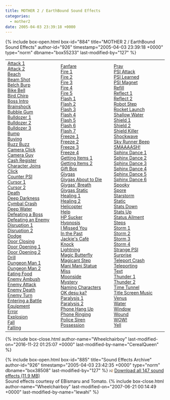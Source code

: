 ```yaml
---
title: MOTHER 2 / EarthBound Sound Effects
categories:
  - mother2
date: 2005-04-03 23:39:18 +0000
---
```

{% include box-open.html box-id="884" title="MOTHER 2 / EarthBound Sound Effects" author-id="926" timestamp="2005-04-03 23:39:18 +0000" type="norm" dbname="box55233" last-modified-by="127" %}
<table border="0" width="99%">
<tr><td width="33%">
<a href="attack1.wav">Attack 1</a><br />
<a href="attack2.wav">Attack 2</a><br />
<a href="beach.wav">Beach</a><br />
<a href="beam.wav">Beam Shot</a><br />
<a href="burp.wav">Belch Burp</a><br />
<a href="bikebell.wav">Bike Bell</a><br />
<a href="chirp.wav">Bird Chirp</a><br />
<a href="boss.wav">Boss Intro</a><br />
<a href="brainshock.wav">Brainshock</a><br />
<a href="bubble.wav">Bubble Gum</a><br />
<a href="bulldozermove.wav">Bulldozer 1</a><br />
<a href="bulldozerstart.wav">Bulldozer 2</a><br />
<a href="bulldozerstop.wav">Bulldozer 3</a><br />
<a href="bump.wav">Bump</a><br />
<a href="buy1.wav">Buying</a><br />
<a href="eb_buzzbuzz.wav">Buzz Buzz</a><br />
<a href="camera.wav">Camera Click</a><br />
<a href="eb_camera.wav">Camera Guy</a><br />
<a href="buy2.wav">Cash Register</a><br />
<a href="eb_newchar.wav">Character Joins</a><br />
<a href="click.wav">Click</a><br />
<a href="counterpsi.wav">Counter PSI</a><br />
<a href="curshoriz.wav">Cursor 1</a><br />
<a href="cursverti.wav">Cursor 2</a><br />
<a href="die.wav">Death</a><br />
<a href="dd.wav">Deep Darkness Cymbal Crash</a><br />
<a href="waterdeep.wav">Deep Water</a><br />
<a href="eb_winboss.wav">Defeating a Boss</a><br />
<a href="eb_win.wav">Defeating an Enemy</a><br />
<a href="disrupt1.wav">Disruption 1</a><br />
<a href="disrupt2.wav">Disruption 2</a><br />
<a href="dodge.wav">Dodge</a><br />
<a href="doorclose.wav">Door Closing</a><br />
<a href="dooropen1.wav">Door Opening 1</a><br />
<a href="dooropen2.wav">Door Opening 2</a><br />
<a href="drill.wav">Drill</a><br />
<a href="dman1.wav">Dungeon Man 1</a><br />
<a href="dman2.wav">Dungeon Man 2</a><br />
<a href="eat.wav">Eating Food</a><br />
<a href="ambush.wav">Enemy Ambush</a><br />
<a href="enemyhit.wav">Enemy Attack</a><br />
<a href="enemydie.wav">Enemy Death</a><br />
<a href="enemyattack.wav">Enemy Turn</a><br />
<a href="enterbattle.wav">Entering a Battle</a><br />
<a href="equip.wav">Equipment</a><br />
<a href="error.wav">Error</a><br />
<a href="explosion.wav">Explosion</a><br />
<a href="fall.wav">Fall</a><br />
<a href="falling.wav">Falling</a><br />
</td><td width="33%">
<a href="eb_fanfare.wav">Fanfare</a><br />
<a href="fire1.wav">Fire 1</a><br />
<a href="fire2.wav">Fire 2</a><br />
<a href="fire3.wav">Fire 3</a><br />
<a href="fire4.wav">Fire 4</a><br />
<a href="flame.wav">Fire 5</a><br />
<a href="flash1.wav">Flash 1</a><br />
<a href="flash2.wav">Flash 2</a><br />
<a href="flash3.wav">Flash 3</a><br />
<a href="flash4.wav">Flash 4</a><br />
<a href="flash5.wav">Flash 5</a><br />
<a href="flash6.wav">Flash 6</a><br />
<a href="flash7.wav">Flash 7</a><br />
<a href="freeze1.wav">Freeze 1</a><br />
<a href="freeze2.wav">Freeze 2</a><br />
<a href="freeze3.wav">Freeze 3</a><br />
<a href="freeze4.wav">Freeze 4</a><br />
<a href="itemget1.wav">Getting Items 1</a><br />
<a href="itemget2.wav">Getting Items 2</a><br />
<a href="present.wav">Gift Box</a><br />
<a href="giygas.wav">Giygas</a><br />
<a href="giygas_die.wav">Giygas About to Die</a><br />
<a href="breath.wav">Giygas' Breath</a><br />
<a href="giygas_static.wav">Giygas Static</a><br />
<a href="heal 1.wav">Healing 1</a><br />
<a href="heal 2.wav">Healing 2</a><br />
<a href="heli.wav">Helicopter</a><br />
<a href="help.wav">Help</a><br />
<a href="hpsuck.wav">HP Sucker</a><br />
<a href="hypno.wav">Hypnosis</a><br />
<a href="imissya.wav">I Missed You</a><br />
<a href="past.wav">In the Past</a><br />
<a href="cafe.wav">Jackie's Caf&eacute;</a><br />
<a href="knock.wav">Knock</a><br />
<a href="lightning.wav">Lightning</a><br />
<a href="mbutterfly.wav">Magic Butterfly</a><br />
<a href="magicstep.wav">Magicant Step</a><br />
<a href="manimani.wav">Mani Mani Statue</a><br />
<a href="miss.wav">Miss</a><br />
<a href="moonside.wav">Moonside</a><br />
<a href="mysterious.wav">Mystery</a><br />
<a href="charselect.wav">Naming Characters</a><br />
<a href="okdesuka.wav">OK desu ka?</a><br />
<a href="paralysis1.wav">Paralysis 1</a><br />
<a href="paralysis2.wav">Paralysis 2</a><br />
<a href="phonehangup.wav">Phone Hang Up</a><br />
<a href="phonering.wav">Phone Ringing</a><br />
<a href="copcar.wav">Police Siren</a><br />
<a href="possess.wav">Possession</a>
</td><td width="33%">
<a href="pray.wav">Pray</a><br />
<a href="psi.wav">PSI Attack</a><br />
<a href="psilearn.wav">PSI Learned</a><br />
<a href="magnet.wav">PSI Magnet</a><br />
<a href="refill.wav">Refill</a><br />
<a href="reflect1.wav">Reflect 1</a><br />
<a href="reflect2.wav">Reflect 2</a><br />
<a href="robotstep.wav">Robot Step</a><br />
<a href="launch.wav">Rocket Launch</a><br />
<a href="watershallow.wav">Shallow Water</a><br />
<a href="shield1.wav">Shield 1</a><br />
<a href="shield2.wav">Shield 2</a><br />
<a href="shieldkill.wav">Shield Killer</a><br />
<a href="shockwave.wav">Shockwave</a><br />
<a href="skyrunner.wav">Sky Runner Beep</a><br />
<a href="smash.wav">SMAAAASH!</a><br />
<a href="sphinx1.wav">Sphinx Dance 1</a><br />
<a href="sphinx2.wav">Sphinx Dance 2</a><br />
<a href="sphinx3.wav">Sphinx Dance 3</a><br />
<a href="sphinx4.wav">Sphinx Dance 4</a><br />
<a href="sphinx5.wav">Sphinx Dance 5</a><br />
<a href="sphinx6.wav">Sphinx Dance 6</a><br />
<a href="spooky.wav">Spooky</a><br />
<a href="spore.wav">Spore</a><br />
<a href="starstorm.wav">Starstorm</a><br />
<a href="static.wav">Static</a><br />
<a href="statsdown.wav">Stats Down</a><br />
<a href="statsup.wav">Stats Up</a><br />
<a href="ailment.wav">Status Ailment</a><br />
<a href="steps.wav">Steps</a><br />
<a href="storm1.wav">Storm 1</a><br />
<a href="storm2.wav">Storm 2</a><br />
<a href="storm3.wav">Storm 3</a><br />
<a href="storm4.wav">Storm 4</a><br />
<a href="strangepsi.wav">Strange PSI</a><br />
<a href="eb_surprise.wav">Surprise</a><br />
<a href="tcrash.wav">Teleport Crash</a><br />
<a href="teleport.wav">Teleporting</a><br />
<a href="text.wav">Text</a><br />
<a href="thunder1.wav">Thunder 1</a><br />
<a href="thunder2.wav">Thunder 2</a><br />
<a href="timetunnel.wav">Time Tunnel</a><br />
<a href="eb_title.wav">Title Screen Music</a><br />
<a href="venus.wav">Venus</a><br />
<a href="water.wav">Water</a><br />
<a href="window.wav">Window</a><br />
<a href="wound.wav">Wound</a><br />
<a href="wow.wav">WOW!</a><br />
<a href="yell.wav">Yell</a><br />
</td></tr></table>
{% include box-close.html author-name="Wheelchairboy" last-modified-on="2016-11-22 01:25:07 +0000" last-modified-by-name="CerealQueen" %}

{% include box-open.html box-id="885" title="Sound Effects Archive" author-id="926" timestamp="2005-04-03 23:42:35 +0000" type="norm" dbname="box38508" last-modified-by="127" %}
<img src="/include/submitimage/m2.png" width="12" height="10" />&nbsp;<a href="eb_sfx_archive.zip">Download all 147 sound effects (11.9 MB)</a><br />
Sound effects courtesy of EBismaru and Tomato.
{% include box-close.html author-name="Wheelchairboy" last-modified-on="2007-06-21 00:14:49 +0000" last-modified-by-name="lewahi" %}
